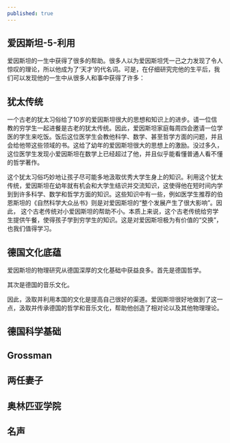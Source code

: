 ```yaml
---
published: true
---
```

## 爱因斯坦-5-利用

爱因斯坦的一生中获得了很多的帮助。很多人以为爱因斯坦凭一己之力发现了令人惊叹的理论，所以他成为了‘天才’的代名词。可是，在仔细研究完他的生平后，我们可以发现他的一生中从很多人和事中获得了许多：

## 犹太传统

一个古老的犹太习俗给了10岁的爱因斯坦很大的思想和知识上的进步。请一位信教的穷学生一起进餐是古老的犹太传统。因此，爱因斯坦家庭每周四会邀请一位学医的学生来吃饭。饭后这位医学生会教他科学、数学、甚至哲学方面的问题，并且会给他带这些领域的书。这给了幼年的爱因斯坦很大的思想上的激励。没过多久，这位医学生发现小爱因斯坦在数学上已经超过了他，并且似乎能看懂普通人看不懂的哲学著作。

这个犹太习俗巧妙地让孩子尽可能多地汲取优秀大学生身上的知识。利用这个犹太传统，爱因斯坦在幼年就有机会和大学生结识并交流知识，这使得他在短时间内学到到许多科学、数学和哲学方面的知识。这些知识中有一些，例如医学生推荐的伯恩斯坦的《自然科学大众丛书》则是对爱因斯坦的“整个发展产生了很大影响”。因此， 这个古老传统对小爱因斯坦的帮助不小。本质上来说，这个古老传统给穷学生提供午餐，使得孩子学到穷学生的知识。这是对爱因斯坦极为有价值的“交换”，也我们值得学习。

## 德国文化底蕴

爱因斯坦的物理研究从德国深厚的文化基础中获益良多。首先是德国哲学。

其次是德国的音乐文化。

因此，汲取并利用本国的文化是提高自己很好的渠道。爱因斯坦很好地做到了这一点，汲取并传承德国的哲学和音乐文化，帮助他创造了相对论以及其他物理理论。

## 德国科学基础



## Grossman

## 两任妻子

## 奥林匹亚学院

## 名声
